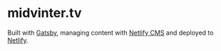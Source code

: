 # midvinter.tv

Built with [Gatsby](https://www.gatsbyjs.org/), managing content with [Netlify CMS](https://www.netlifycms.org/) and deployed to [Netlify](http://netlify.com/).
